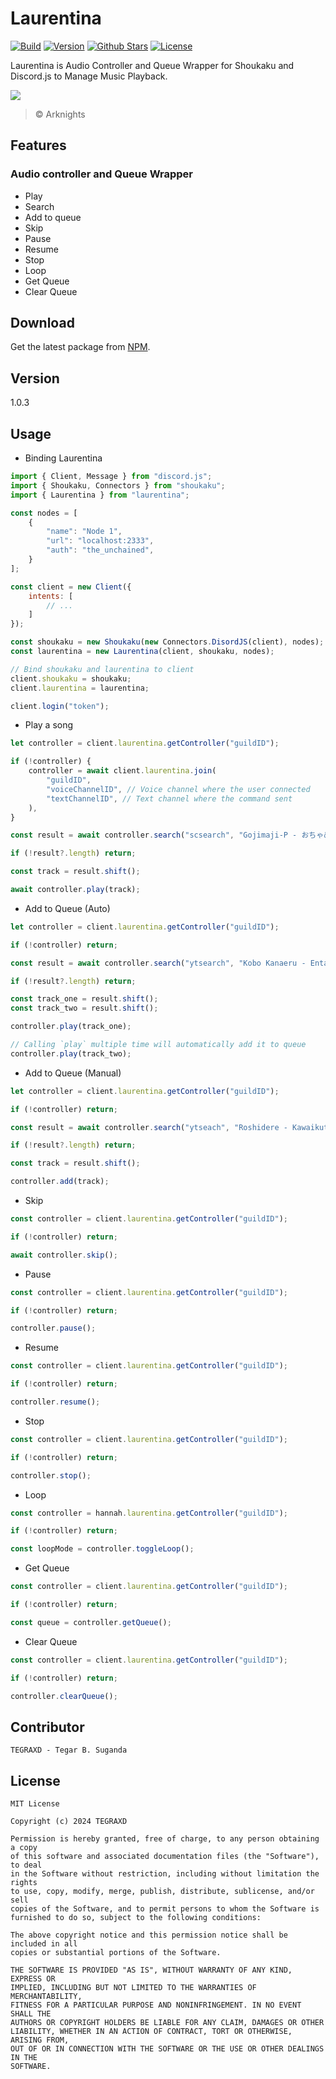 # Laurentina

[![Build](https://img.shields.io/github/actions/workflow/status/TEGRAXD/laurentina/tests.yml)](https://github.com/TEGRAXD/laurentina)
[![Version](https://img.shields.io/badge/version-1.0.3-blue)](https://www.npmjs.com/package/laurentina)
[![Github Stars](https://img.shields.io/github/stars/TEGRAXD/Laurentina?style=flat-square)](https://github.com/TEGRAXD/laurentina)
[![License](https://img.shields.io/github/license/TEGRAXD/laurentina)](https://github.com/TEGRAXD/laurentina?tab=readme-ov-file#license)

Laurentina is Audio Controller and Queue Wrapper for Shoukaku and Discord.js to Manage Music Playback.

![](static/laurentina.png)
> © Arknights

## Features
### Audio controller and Queue Wrapper
- Play
- Search
- Add to queue
- Skip
- Pause
- Resume
- Stop
- Loop
- Get Queue
- Clear Queue

## Download
Get the latest package from [NPM](https://www.npmjs.com/package/laurentina).

## Version
1.0.3

## Usage
- Binding Laurentina
```js
import { Client, Message } from "discord.js";
import { Shoukaku, Connectors } from "shoukaku";
import { Laurentina } from "laurentina";

const nodes = [
    {
        "name": "Node 1",
        "url": "localhost:2333",
        "auth": "the_unchained",
    }
];

const client = new Client({
    intents: [
        // ...
    ]
});

const shoukaku = new Shoukaku(new Connectors.DisordJS(client), nodes);
const laurentina = new Laurentina(client, shoukaku, nodes);

// Bind shoukaku and laurentina to client
client.shoukaku = shoukaku;
client.laurentina = laurentina;

client.login("token");
```

- Play a song
```js
let controller = client.laurentina.getController("guildID");

if (!controller) {
    controller = await client.laurentina.join(
        "guildID",
        "voiceChannelID", // Voice channel where the user connected
        "textChannelID", // Text channel where the command sent
    ),
}

const result = await controller.search("scsearch", "Gojimaji-P - おちゃめ機能");

if (!result?.length) return;

const track = result.shift();

await controller.play(track);
```

- Add to Queue (Auto)
```js
let controller = client.laurentina.getController("guildID");

if (!controller) return;

const result = await controller.search("ytsearch", "Kobo Kanaeru - Entah");

if (!result?.length) return;

const track_one = result.shift();
const track_two = result.shift();

controller.play(track_one);

// Calling `play` multiple time will automatically add it to queue
controller.play(track_two);
```

- Add to Queue (Manual)
```js
let controller = client.laurentina.getController("guildID");

if (!controller) return;

const result = await controller.search("ytseach", "Roshidere - Kawaikute gomen");

if (!result?.length) return;

const track = result.shift();

controller.add(track);
```

- Skip
```js
const controller = client.laurentina.getController("guildID");

if (!controller) return;

await controller.skip();
```

- Pause
```js
const controller = client.laurentina.getController("guildID");

if (!controller) return;

controller.pause();
```

- Resume
```js
const controller = client.laurentina.getController("guildID");

if (!controller) return;

controller.resume();
```

- Stop
```js
const controller = client.laurentina.getController("guildID");

if (!controller) return;

controller.stop();
```

- Loop
```js
const controller = hannah.laurentina.getController("guildID");

if (!controller) return;

const loopMode = controller.toggleLoop();
```

- Get Queue
```js
const controller = client.laurentina.getController("guildID");

if (!controller) return;

const queue = controller.getQueue();
```

- Clear Queue
```js
const controller = client.laurentina.getController("guildID");

if (!controller) return;

controller.clearQueue();
```

## Contributor
```
TEGRAXD - Tegar B. Suganda
```

## License
```
MIT License

Copyright (c) 2024 TEGRAXD

Permission is hereby granted, free of charge, to any person obtaining a copy
of this software and associated documentation files (the "Software"), to deal
in the Software without restriction, including without limitation the rights
to use, copy, modify, merge, publish, distribute, sublicense, and/or sell
copies of the Software, and to permit persons to whom the Software is
furnished to do so, subject to the following conditions:

The above copyright notice and this permission notice shall be included in all
copies or substantial portions of the Software.

THE SOFTWARE IS PROVIDED "AS IS", WITHOUT WARRANTY OF ANY KIND, EXPRESS OR
IMPLIED, INCLUDING BUT NOT LIMITED TO THE WARRANTIES OF MERCHANTABILITY,
FITNESS FOR A PARTICULAR PURPOSE AND NONINFRINGEMENT. IN NO EVENT SHALL THE
AUTHORS OR COPYRIGHT HOLDERS BE LIABLE FOR ANY CLAIM, DAMAGES OR OTHER
LIABILITY, WHETHER IN AN ACTION OF CONTRACT, TORT OR OTHERWISE, ARISING FROM,
OUT OF OR IN CONNECTION WITH THE SOFTWARE OR THE USE OR OTHER DEALINGS IN THE
SOFTWARE.
```